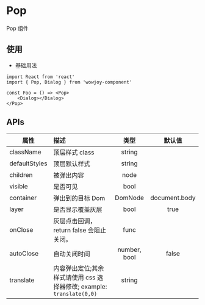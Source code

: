 # Pop

Pop 组件

## 使用

- 基础用法

```
import React from 'react'
import { Pop, Dialog } from 'wowjoy-component'

const Foo = () => <Pop>
    <Dialog></Dialog>
</Pop>
```

## APIs

| 属性          | 描述                                                                  |     类型     |    默认值     |
| ------------- | :-------------------------------------------------------------------- | :----------: | :-----------: |
| className     | 顶层样式 class                                                        |    string    |               |
| defaultStyles | 顶层默认样式                                                          |    string    |               |
| children      | 被弹出内容                                                            |     node     |               |
| visible       | 是否可见                                                              |     bool     |               |
| container     | 弹出到的目标 Dom                                                      |   DomNode    | document.body |
| layer         | 是否显示覆盖灰层                                                      |     bool     |     true      |
| onClose       | 灰层点击回调， return false 会阻止关闭。                              |     func     |               |
| autoClose     | 自动关闭时间                                                          | number, bool |     false     |
| translate     | 内容弹出定位;其余样式请使用 css 选择器修改; example: `translate(0,0)` |    string    |               |
